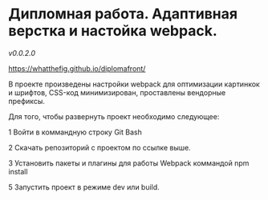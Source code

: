 <h1>Дипломная работа. Адаптивная верстка и настойка webpack.</h1>


*v0.0.2.0*


https://whatthefig.github.io/diplomafront/



В проекте произведены настройки webpack для оптимизации картинкок и шрифтов, CSS-код минимизирован, проставлены вендорные префиксы. 



Для того, чтобы развернуть проект необходимо следующее:



1 Войти в коммандную строку Git Bash



2 Скачать репозиторий с проектом по ссылке выше.



3 Установить пакеты и плагины для работы Webpack коммандой npm install



5 Запустить проект в режиме dev или build.
